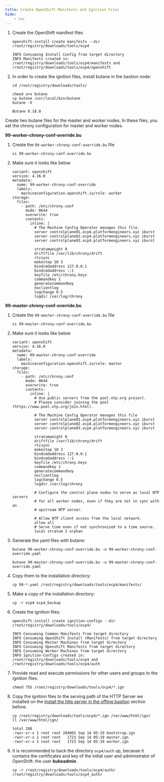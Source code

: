 ```yaml
---
title: Create OpenShift Manifests and Ignition files 
hide:
    - toc
---
```


1. Create the OpenShift manifest files

    ```{ .text .copy title="[root@bastion ocp4]"}
    openshift-install create manifests --dir /root/registry/downloads/tools/ocp4
    ```

    ```{ .text .no-copy title="Output"}
    INFO Consuming Install Config from target directory
    INFO Manifests created in: /root/registry/downloads/tools/ocp4/manifests and /root/registry/downloads/tools/ocp4/openshift
    ```

1. In order to create the ignition files, install butane in the bastion node:

    ```{ .text .copy title="[root@bastion ocp4]"}
    cd /root/registry/downloads/tools/
    ```

    ```{ .text .copy title="[root@bastion tools]"}
    chmod u+x butane
    cp butane /usr/local/bin/butane
    butane -V
    ```

    ```{ .text .no-copy title="Output"}
    Butane 0.18.0
    ```

Create two butane files for the master and worker nodes. In these files, you set the chrony configuration for master and worker nodes.

**99-worker-chrony-conf-override.bu**

1. Create the `99-worker-chrony-conf-override.bu` file

    ```{ .text .copy title="[root@bastion tools]"}
    vi 99-worker-chrony-conf-override.bu
    ```

1. Make sure it looks like below

    ```{ .yaml .copy title="99-worker-chrony-conf-override.bu"}
    variant: openshift
    version: 4.16.0
    metadata:
      name: 99-worker-chrony-conf-override
      labels:
        machineconfiguration.openshift.io/role: worker
    storage:
      files:
        - path: /etc/chrony.conf
          mode: 0644
          overwrite: true
          contents:
            inline: |
              # The Machine Config Operator manages this file.
              server controlplane01.ocp4.platformengineers.xyz iburst
              server controlplane02.ocp4.platformengineers.xyz iburst
              server controlplane03.ocp4.platformengineers.xyz iburst

              stratumweight 0
              driftfile /var/lib/chrony/drift
              rtcsync
              makestep 10 3
              bindcmdaddress 127.0.0.1
              bindcmdaddress ::1
              keyfile /etc/chrony.keys
              commandkey 1
              generatecommandkey
              noclientlog
              logchange 0.5
              logdir /var/log/chrony
    ```

**99-master-chrony-conf-override.bu**

1. Create the `99-master-chrony-conf-override.bu` file

    ```{ .text .copy title="[root@bastion tools]"}
    vi 99-master-chrony-conf-override.bu
    ```

1. Make sure it looks like below

    ```{ .yaml .copy title="99-master-chrony-conf-override.bu"}
    variant: openshift
    version: 4.16.0
    metadata:
      name: 99-master-chrony-conf-override
      labels:
        machineconfiguration.openshift.io/role: master
    storage:
      files:
        - path: /etc/chrony.conf
          mode: 0644
          overwrite: true
          contents:
            inline: |
              # Use public servers from the pool.ntp.org project.
              # Please consider joining the pool (https://www.pool.ntp.org/join.html).

              # The Machine Config Operator manages this file
              server controlplane01.ocp4.platformengineers.xyz iburst
              server controlplane02.ocp4.platformengineers.xyz iburst
              server controlplane03.ocp4.platformengineers.xyz iburst

              stratumweight 0
              driftfile /var/lib/chrony/drift
              rtcsync
              makestep 10 3
              bindcmdaddress 127.0.0.1
              bindcmdaddress ::1
              keyfile /etc/chrony.keys
              commandkey 1
              generatecommandkey
              noclientlog
              logchange 0.5
              logdir /var/log/chrony

              # Configure the control plane nodes to serve as local NTP servers
              # for all worker nodes, even if they are not in sync with an
              # upstream NTP server.

              # Allow NTP client access from the local network.
              allow all
              # Serve time even if not synchronized to a time source.
              local stratum 3 orphan
    ```

1. Generate the yaml files with butane:

    ```{ .text .copy title="[root@bastion tools]"}
    butane 99-worker-chrony-conf-override.bu -o 99-worker-chrony-conf-override.yaml
    ```

    ```{ .text .copy title="[root@bastion tools]"}
    butane 99-master-chrony-conf-override.bu -o 99-master-chrony-conf-override.yaml
    ```

1. Copy them to the installation directory:

    ```{ .text .copy title="[root@bastion tools]"}
    cp 99-*.yaml /root/registry/downloads/tools/ocp4/manifests/
    ```

1. Make a copy of the installation directory:

    ```{ .text .copy title="[root@bastion tools]"}
    cp -r ocp4 ocp4_backup
    ```

1. Create the ignition files:

    ```{ .text .copy title="[root@bastion tools]"}
    openshift-install create ignition-configs --dir /root/registry/downloads/tools/ocp4/
    ```

    ```{ .text .no-copy title="Output"}
    INFO Consuming Common Manifests from target directory
    INFO Consuming OpenShift Install (Manifests) from target directory
    INFO Consuming Master Machines from target directory
    INFO Consuming Openshift Manifests from target directory
    INFO Consuming Worker Machines from target directory
    INFO Ignition-Configs created in: /root/registry/downloads/tools/ocp4 and /root/registry/downloads/tools/ocp4/auth
    ```

1. Provide read and execute permissions for other users and groups to the ignition files:

    ```{ .text .copy title="[root@bastion tools]"}
    chmod 755 /root/registry/downloads/tools/ocp4/*.ign
    ```

1. Copy the ignition files to the serving path of the HTTP Server we installed on the [Install the http server in the offline bastion](#26-install-the-http-server-in-the-offline-bastion) section before.

    ```{ .text .copy title="[root@bastion tools]"}
    cp /root/registry/downloads/tools/ocp4/*.ign /var/www/html/ign/
    ll /var/www/html/ign/
    ```

    ```{ .sh .no-copy title="Output"}
    total 288
    -rwxr-xr-x 1 root root 284065 Sep 14 05:19 bootstrap.ign
    -rwxr-xr-x 1 root root   1723 Sep 14 05:19 master.ign
    -rwxr-xr-x 1 root root   1723 Sep 14 05:19 worker.ign
    ```

1. It is recommended to back the directory `ocp4/auth` up, because it contains the certificates and key of the initial user and administrator of OpenShift: the user **kubeadmin**.

    ```{ .text .copy title="[root@bastion tools]"}
    cp -r /root/registry/downloads/tools/ocp4/auth/ /root/registry/downloads/tools/ocp4_auth/
    ```
